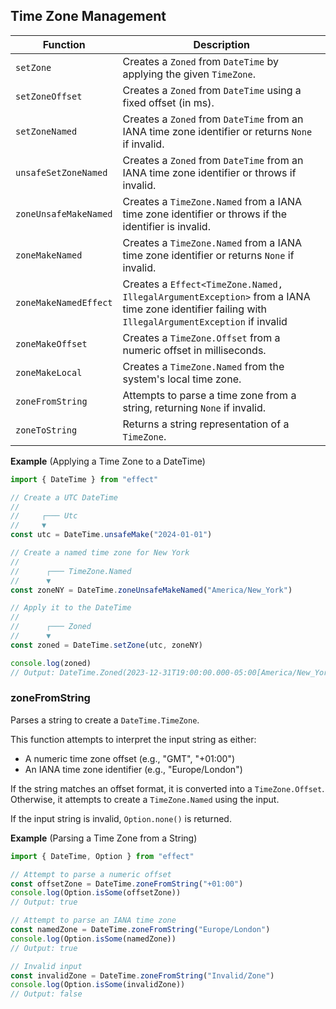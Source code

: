 ## Time Zone Management

| Function              | Description                                                                                                                                      |
| --------------------- | ------------------------------------------------------------------------------------------------------------------------------------------------ |
| `setZone`             | Creates a `Zoned` from `DateTime` by applying the given `TimeZone`.                                                                              |
| `setZoneOffset`       | Creates a `Zoned` from `DateTime` using a fixed offset (in ms).                                                                                  |
| `setZoneNamed`        | Creates a `Zoned` from `DateTime` from an IANA time zone identifier or returns `None` if invalid.                                                |
| `unsafeSetZoneNamed`  | Creates a `Zoned` from `DateTime` from an IANA time zone identifier or throws if invalid.                                                        |
| `zoneUnsafeMakeNamed` | Creates a `TimeZone.Named` from a IANA time zone identifier or throws if the identifier is invalid.                                              |
| `zoneMakeNamed`       | Creates a `TimeZone.Named` from a IANA time zone identifier or returns `None` if invalid.                                                        |
| `zoneMakeNamedEffect` | Creates a `Effect<TimeZone.Named, IllegalArgumentException>` from a IANA time zone identifier failing with `IllegalArgumentException` if invalid |
| `zoneMakeOffset`      | Creates a `TimeZone.Offset` from a numeric offset in milliseconds.                                                                               |
| `zoneMakeLocal`       | Creates a `TimeZone.Named` from the system's local time zone.                                                                                    |
| `zoneFromString`      | Attempts to parse a time zone from a string, returning `None` if invalid.                                                                        |
| `zoneToString`        | Returns a string representation of a `TimeZone`.                                                                                                 |

**Example** (Applying a Time Zone to a DateTime)

```ts twoslash
import { DateTime } from "effect"

// Create a UTC DateTime
//
//     ┌─── Utc
//     ▼
const utc = DateTime.unsafeMake("2024-01-01")

// Create a named time zone for New York
//
//      ┌─── TimeZone.Named
//      ▼
const zoneNY = DateTime.zoneUnsafeMakeNamed("America/New_York")

// Apply it to the DateTime
//
//      ┌─── Zoned
//      ▼
const zoned = DateTime.setZone(utc, zoneNY)

console.log(zoned)
// Output: DateTime.Zoned(2023-12-31T19:00:00.000-05:00[America/New_York])
```

### zoneFromString

Parses a string to create a `DateTime.TimeZone`.

This function attempts to interpret the input string as either:

- A numeric time zone offset (e.g., "GMT", "+01:00")
- An IANA time zone identifier (e.g., "Europe/London")

If the string matches an offset format, it is converted into a `TimeZone.Offset`.
Otherwise, it attempts to create a `TimeZone.Named` using the input.

If the input string is invalid, `Option.none()` is returned.

**Example** (Parsing a Time Zone from a String)

```ts twoslash
import { DateTime, Option } from "effect"

// Attempt to parse a numeric offset
const offsetZone = DateTime.zoneFromString("+01:00")
console.log(Option.isSome(offsetZone))
// Output: true

// Attempt to parse an IANA time zone
const namedZone = DateTime.zoneFromString("Europe/London")
console.log(Option.isSome(namedZone))
// Output: true

// Invalid input
const invalidZone = DateTime.zoneFromString("Invalid/Zone")
console.log(Option.isSome(invalidZone))
// Output: false
```
